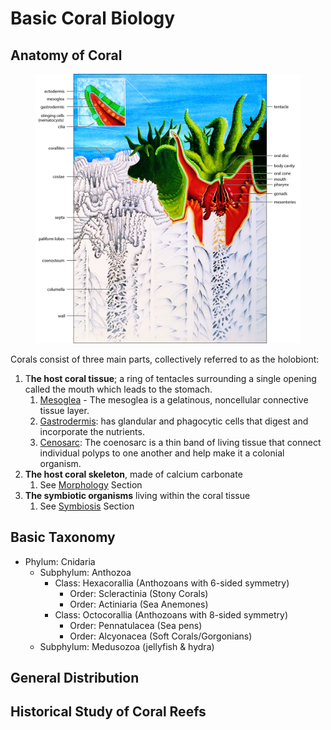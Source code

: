 # Basic Coral Biology

## Anatomy of Coral&#x20;

<figure><img src="../.gitbook/assets/SP_CCRStructFig01.jpeg" alt=""><figcaption></figcaption></figure>

Corals consist of three main parts, collectively referred to as the holobiont:&#x20;

1. T**he host coral tissue**; a ring of tentacles surrounding a single opening called the mouth which leads to the stomach.&#x20;
   1. [Mesoglea](https://www.sciencedirect.com/science/article/pii/B9780123850263000097) - The mesoglea is a gelatinous, noncellular connective tissue layer.&#x20;
   2. [Gastrodermis](https://www.sciencedirect.com/science/article/pii/B9780123847195001660): has glandular and phagocytic cells that digest and incorporate the nutrients.&#x20;
   3. [Cenosarc](https://oceanservice.noaa.gov/education/tutorial\_corals/media/supp\_coral01a.html): The coenosarc is a thin band of living tissue that connect individual polyps to one another and help make it a colonial organism.&#x20;
2. **The host coral skeleton**, made of calcium carbonate
   1. See [Morphology](morphology.md) Section&#x20;
3. **The symbiotic organisms** living within the coral tissue&#x20;
   1. See [Symbiosis](../reef-ecology/ecology/symbiosis.md) Section&#x20;

## Basic Taxonomy

* Phylum: Cnidaria
  * Subphylum: Anthozoa&#x20;
    * Class: Hexacorallia (Anthozoans with 6-sided symmetry)&#x20;
      * Order: Scleractinia (Stony Corals)&#x20;
      * Order: Actiniaria (Sea Anemones)&#x20;
    * Class: Octocorallia (Anthozoans with 8-sided symmetry)&#x20;
      * Order: Pennatulacea (Sea pens)
      * Order: Alcyonacea (Soft Corals/Gorgonians)&#x20;
  * Subphylum: Medusozoa (jellyfish & hydra)&#x20;

## General Distribution&#x20;

## Historical Study of Coral Reefs



